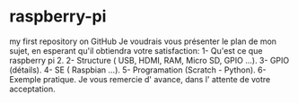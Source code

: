 # raspberry-pi
my first repository on GitHub
Je voudrais vous présenter le plan de mon sujet, en esperant qu'il obtiendra votre satisfaction:
1- Qu'est ce que raspberry pi 2.
2- Structure ( USB, HDMI, RAM, Micro SD, GPIO ...).
3- GPIO (détails).
4- SE ( Raspbian ...).
5- Programation (Scratch - Python).
6- Exemple pratique.
Je vous remercie d' avance, dans l' attente de votre acceptation.
